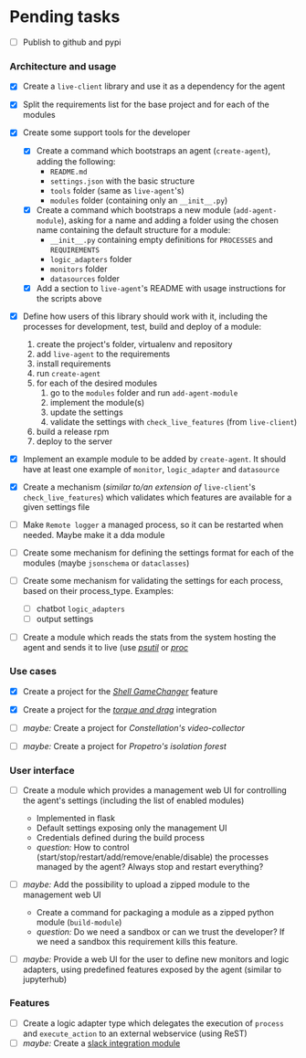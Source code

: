 # Pending tasks

- [ ] Publish to github and pypi

### Architecture and usage

- [x] Create a `live-client` library and use it as a dependency for the agent
- [x] Split the requirements list for the base project and for each of the modules
- [x] Create some support tools for the developer
  - [x] Create a command which bootstraps an agent (`create-agent`), adding the following:
    - `README.md`
    - `settings.json` with the basic structure
    - `tools` folder (same as `live-agent`'s)
    - `modules` folder (containing only an `__init__.py`)
  - [x] Create a command which bootstraps a new module (`add-agent-module`), asking for a name and adding a folder using the chosen name containing the default structure for a module:
    - `__init__.py` containing empty definitions for `PROCESSES` and `REQUIREMENTS`
    - `logic_adapters` folder
    - `monitors` folder
    - `datasources` folder
  - [x] Add a section to `live-agent`'s README with usage instructions for the scripts above
- [x] Define how users of this library should work with it, including the processes for development, test, build and deploy of a module:
  1. create the project's folder, virtualenv and repository
  1. add `live-agent` to the requirements
  1. install requirements
  1. run `create-agent`
  1. for each of the desired modules
     1. go to the `modules` folder and run `add-agent-module`
     1. implement the module(s)
     1. update the settings
     1. validate the settings with `check_live_features` (from `live-client`)
  1. build a release rpm
  1. deploy to the server
- [x] Implement an example module to be added by `create-agent`. It should have at least one example of `monitor`, `logic_adapter` and `datasource`
- [x] Create a mechanism (_similar to/an extension of_ `live-client`'s `check_live_features`) which validates which features are available for a given settings file
- [ ] Make `Remote logger` a managed process, so it can be restarted when needed. Maybe make it a dda module
- [ ] Create some mechanism for defining the settings format for each of the modules (maybe `jsonschema` or `dataclasses`)
- [ ] Create some mechanism for validating the settings for each process, based on their process_type. Examples:
  - [ ] chatbot `logic_adapters`
  - [ ] output settings
- [ ] Create a module which reads the stats from the system hosting the agent and sends it to live (use [_psutil_](https://pypi.org/project/psutil/) or [_proc_](https://pypi.org/project/proc/)


### Use cases

- [x] Create a project for the [_Shell GameChanger_](https://gitlab.intelie.com/intelie/dda-shellgamechanger) feature
- [x] Create a project for the [_torque and drag_](https://gitlab.intelie.com/intelie/dda-stars) integration
- [ ] _maybe:_ Create a project for _Constellation's video-collector_
- [ ] _maybe:_ Create a project for _Propetro's isolation forest_


### User interface

- [ ] Create a module which provides a management web UI for controlling the agent's settings (including the list of enabled modules)
  - Implemented in flask
  - Default settings exposing only the management UI
  - Credentials defined during the build process
  - _question:_ How to control (start/stop/restart/add/remove/enable/disable) the processes managed by the agent? Always stop and restart everything?
- [ ] _maybe:_ Add the possibility to upload a zipped module to the management web UI
  - Create a command for packaging a module as a zipped python module (`build-module`)
  - _question:_ Do we need a sandbox or can we trust the developer? If we need a sandbox this requirement kills this feature.
- [ ] _maybe:_ Provide a web UI for the user to define new monitors and logic adapters, using predefined features exposed by the agent (similar to jupyterhub)


### Features

- [ ] Create a logic adapter type which delegates the execution of `process` and `execute_action` to an external webservice (using ReST)
- [ ] _maybe:_ Create a [slack integration module](https://slack.dev/python-slackclient/real_time_messaging.html)
